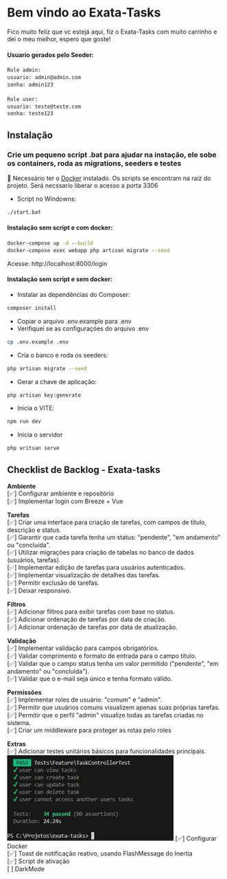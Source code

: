 

# Bem vindo ao Exata-Tasks
Fico muito feliz que vc estejá aqui, fiz o Exata-Tasks com muito carrinho e dei o meu melhor, espero que goste!

#### Usuario gerados pelo Seeder:
```cmd
Role admin:
usuario: admin@admin.com            
senha: admin123

Role user:
usuario: teste@teste.com          
senha: teste123
```

## Instalação
### Crie um pequeno script .bat para ajudar na instação, ele sobe os containers, roda as migrations, seeders e testes

🚧 Necessário ter o [Docker](https://www.docker.com/) instalado. Os scripts se encontram na raiz do projeto. Será necssario liberar o acesso a porta 3306
    
- Script no Windowns: 
```cmd
./start.bat
```

#### Instalação sem script e com docker:
```cmd
docker-compose up -d --build
docker-compose exec webapp php artisan migrate --seed
```
Acesse: http://localhost:8000/login

#### Instalação sem script e sem docker:

- Instalar as dependências do Composer:
```bash
composer install
```
- Copiar o arquivo .env.example para .env 
- Verifiquei se as configurações do arquivo .env

```bash
cp .env.example .env
```
- Cria o banco e roda os seeders:

```bash
php artisan migrate --seed
```
- Gerar a chave de aplicação:

```bash
php artisan key:generate
```
- Inicia o VITE:

```bash
npm run dev
```
- Inicia o servidor

```bash
php aritsan serve
```
## Checklist de Backlog - Exata-tasks

**Ambiente**</br>
[✅] Configurar ambiente e repositório </br>
[✅] Implementar login com Breeze + Vue </br>

**Tarefas**</br>
[✅] Criar uma interface para criação de tarefas, com campos de título, descrição e status.</br>
[✅] Garantir que cada tarefa tenha um status: "pendente", "em andamento" ou "concluída".</br>
[✅] Utilizar migrações para criação de tabelas no banco de dados (usuários, tarefas).</br>
[✅] Implementar edição de tarefas para usuários autenticados.</br>
[✅] Implementar visualização de detalhes das tarefas.</br>
[✅] Permitir exclusão de tarefas.</br>
[✅] Deixar responsivo.</br>

**Filtros**</br>
[✅] Adicionar filtros para exibir tarefas com base no status.</br>
[✅] Adicionar ordenação de tarefas por data de criação.</br>
[✅] Adicionar ordenação de tarefas por data de atualização.</br>

**Validação**</br>
[✅] Implementar validação para campos obrigatórios.</br>
[✅] Validar comprimento e formato de entrada para o campo título.</br>
[✅] Validar que o campo status tenha um valor permitido ("pendente", "em andamento" ou "concluída").</br>
[✅] Validar que o e-mail seja único e tenha formato válido.</br>

**Permissões**</br>
[✅] Implementar roles de usuário: "comum" e "admin".</br>
[✅] Permitir que usuários comuns visualizem apenas suas próprias tarefas.</br>
[✅] Permitir que o perfil "admin" visualize todas as tarefas criadas no sistema.</br>
[✅] Criar um middleware para proteger as rotas pelo roles </br>

**Extras**</br>
[✅] Adicionar testes unitários básicos para funcionalidades principais.</br>
![alt text](image.png)
[✅] Configurar Docker </br>
[✅] Toast de notificação reativo, usando FlashMessage do Inertia </br>
[✅] Script de ativação </br>
[ ] DarkMode </br>



